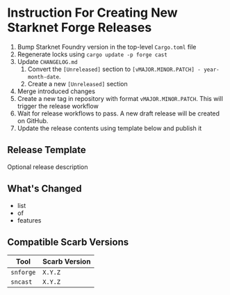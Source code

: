# Instruction For Creating New Starknet Forge Releases

1. Bump Starknet Foundry version in the top-level `Cargo.toml` file
2. Regenerate locks using `cargo update -p forge cast`
3. Update `CHANGELOG.md`
    1. Convert the `[Unreleased]` section to `[vMAJOR.MINOR.PATCH] - year-month-date`.
    2. Create a new `[Unreleased]` section
4. Merge introduced changes
5. Create a new tag in repository with format `vMAJOR.MINOR.PATCH`. This will trigger the release workflow
6. Wait for release workflows to pass. A new draft release will be created on GitHub.
7. Update the release contents using template below and publish it

## Release Template

Optional release description

## What's Changed

- list
- of
- features

## Compatible Scarb Versions

| Tool      | Scarb Version |
|-----------|---------------|
| `snforge` | `X.Y.Z`       |
| `sncast`  | `X.Y.Z`       |
